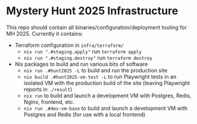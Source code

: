 # Mystery Hunt 2025 Infrastructure

This repo should contain all binaries/configuration/deployment tooling for MH 2025. Currently it contains:

* Terraform configuration in `infra/terraform/`
  * `nix run ".#staging.apply"` run `terraform apply`
  * `nix run ".#staging.destroy"` run `terraform destroy`
* Nix packages to build and run various bits of software
  * `nix run .#hunt2025 -L` to build and run the production site
  * `nix build .#hunt2025-vm-test -L` to run Playwright tests in an isolated VM with the production build of the site (leaving Playwright reports in `./result`)
  * `nix run` to build and launch a development VM with Postgres, Redis, Nginx, frontend, etc.
  * `nix run .#dev-vm-base` to build and launch a development VM with Postgres and Redis (for use with a local frontend)
